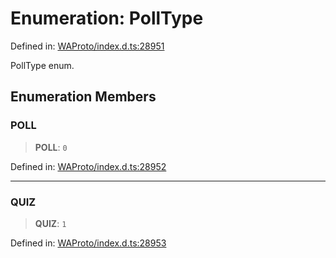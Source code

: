 # Enumeration: PollType

Defined in: [WAProto/index.d.ts:28951](https://github.com/Fokusdotid/Baileys/blob/b457796e9982984bfe7323cdd6fea8bc613c4ed0/WAProto/index.d.ts#L28951)

PollType enum.

## Enumeration Members

### POLL

> **POLL**: `0`

Defined in: [WAProto/index.d.ts:28952](https://github.com/Fokusdotid/Baileys/blob/b457796e9982984bfe7323cdd6fea8bc613c4ed0/WAProto/index.d.ts#L28952)

***

### QUIZ

> **QUIZ**: `1`

Defined in: [WAProto/index.d.ts:28953](https://github.com/Fokusdotid/Baileys/blob/b457796e9982984bfe7323cdd6fea8bc613c4ed0/WAProto/index.d.ts#L28953)
